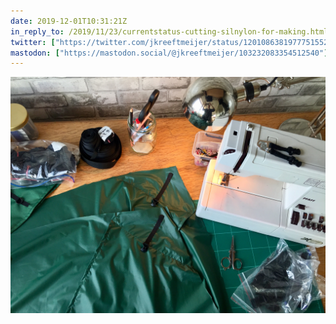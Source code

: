```yaml
---
date: 2019-12-01T10:31:21Z
in_reply_to: /2019/11/23/currentstatus-cutting-silnylon-for-making.html
twitter: ["https://twitter.com/jkreeftmeijer/status/1201086381977751552"]
mastodon: ["https://mastodon.social/@jkreeftmeijer/103232083354512540"]
---
```

![Tent door panels sewn together with tie-outs attached, almost ready to be sewn to the roof.](/media/IMG_0319.jpeg)
